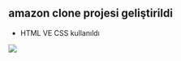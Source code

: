 ## amazon clone projesi geliştirildi

- HTML VE CSS kullanıldı


<img src="/images/ekran-resmi.gif">